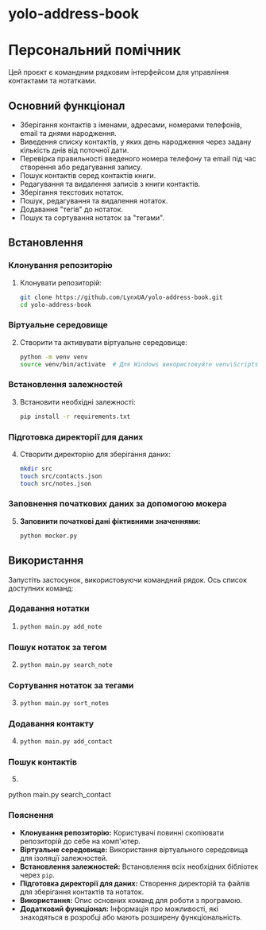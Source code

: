 # yolo-address-book

# Персональний помічник

Цей проєкт є командним рядковим інтерфейсом для управління контактами та нотатками.

## Основний функціонал

- Зберігання контактів з іменами, адресами, номерами телефонів, email та днями народження.
- Виведення списку контактів, у яких день народження через задану кількість днів від поточної дати.
- Перевірка правильності введеного номера телефону та email під час створення або редагування запису.
- Пошук контактів серед контактів книги.
- Редагування та видалення записів з книги контактів.
- Зберігання текстових нотаток.
- Пошук, редагування та видалення нотаток.
- Додавання "тегів" до нотаток.
- Пошук та сортування нотаток за "тегами".

## Встановлення

### Клонування репозиторію

1. Клонувати репозиторій:
    ```sh
    git clone https://github.com/LynxUA/yolo-address-book.git
    cd yolo-address-book
    ```

### Віртуальне середовище

2. Створити та активувати віртуальне середовище:
    ```sh
    python -m venv venv
    source venv/bin/activate  # Для Windows використовуйте venv\Scripts\activate
    ```

### Встановлення залежностей

3. Встановити необхідні залежності:
    ```sh
    pip install -r requirements.txt
    ```

### Підготовка директорії для даних

4. Створити директорію для зберігання даних:
    ```sh
    mkdir src
    touch src/contacts.json
    touch src/notes.json
    ```

### **Заповнення початкових даних за допомогою мокера**

5. **Заповнити початкові дані фіктивними значеннями:**
    ```sh
    python mocker.py
    ```

## Використання

Запустіть застосунок, використовуючи командний рядок. Ось список доступних команд:

### Додавання нотатки

1.  ```sh
    python main.py add_note

### Пошук нотаток за тегом

2.  ```sh
    python main.py search_note

### Сортування нотаток за тегами

3.  ```sh
    python main.py sort_notes

### Додавання контакту

4.  ```sh
    python main.py add_contact

### Пошук контактів

5. ```sh
python main.py search_contact


### Пояснення

- **Клонування репозиторію:** Користувачі повинні скопіювати репозиторій до себе на комп'ютер.
- **Віртуальне середовище:** Використання віртуального середовища для ізоляції залежностей.
- **Встановлення залежностей:** Встановлення всіх необхідних бібліотек через `pip`.
- **Підготовка директорії для даних:** Створення директорій та файлів для зберігання контактів та нотаток.
- **Використання:** Опис основних команд для роботи з програмою.
- **Додатковий функціонал:** Інформація про можливості, які знаходяться в розробці або мають розширену функціональність. 